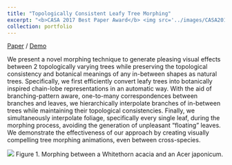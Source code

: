 ```yaml
---
title: "Topologically Consistent Leafy Tree Morphing"
excerpt: "<b>CASA 2017 Best Paper Award</b> <img src='../images/CASA2017Best_Paper_Award.png'>"
collection: portfolio
---
```

[Paper](http://www.cad.zju.edu.cn/home/jin/casa2017/casa2017.htm) / [Demo](https://www.youtube.com/watch?v=1ye_WFKpg7o)

We present a novel morphing technique to generate pleasing visual effects between 2 topologically varying trees while preserving the topological consistency and botanical meanings of any in-between shapes as natural trees. Specifically, we first efficiently convert leafy trees into botanically inspired chain-lobe representations in an automatic way. With the aid of branching-pattern aware, one-to-many correspondences between branches and leaves, we hierarchically interpolate branches of in-between trees while maintaining their topological consistencies. Finally, we simultaneously interpolate foliage, specifically every single leaf, during the morphing process, avoiding the generation of unpleasant “floating” leaves. We demonstrate the effectiveness of our approach by creating visually compelling tree morphing animations, even between cross-species.

<img src='../../images/casa2017_teaser.png'>
Figure 1.  Morphing between a Whitethorn acacia and an Acer japonicum.


